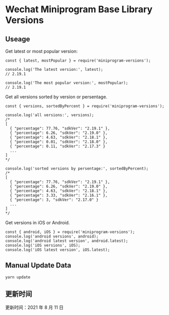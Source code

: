 
# Wechat Miniprogram Base Library Versions

## Useage

Get latest or most popular version:

```;
const { latest, mostPopular } = require('miniprogram-versions');

console.log('The latest version:', latest);
// 2.19.1

console.log('The most popular version:', mostPopular);
// 2.19.1

```

Get all versions sorted by version or persentage.

```
const { versions, sortedByPercent } = require('miniprogram-versions');

console.log('all versions:', versions);
/*
[
  { "percentage": 77.76, "sdkVer": "2.19.1" },
  { "percentage": 6.26, "sdkVer": "2.19.0" },
  { "percentage": 4.63, "sdkVer": "2.18.1" },
  { "percentage": 0.01, "sdkVer": "2.18.0" },
  { "percentage": 0.11, "sdkVer": "2.17.3" }
  ...
]
*/

console.log('sorted versions by persentage:', sortedByPercent);
/*
[
  { "percentage": 77.76, "sdkVer": "2.19.1" },
  { "percentage": 6.26, "sdkVer": "2.19.0" },
  { "percentage": 4.63, "sdkVer": "2.18.1" },
  { "percentage": 3.33, "sdkVer": "2.16.1" },
  { "percentage": 3, "sdkVer": "2.17.0" }
  ...
]
*/
```

Get versions in iOS or Android.

```
const { android, iOS } = require('miniprogram-versions');
console.log('android versions', android);
console.log('android latest version', android.latest);
console.log('iOS versions', iOS);
console.log('iOS latest version', iOS.latest);
```

## Manual Update Data

```
yarn update
```

## 更新时间

更新时间：2021 年 8 月 11 日
